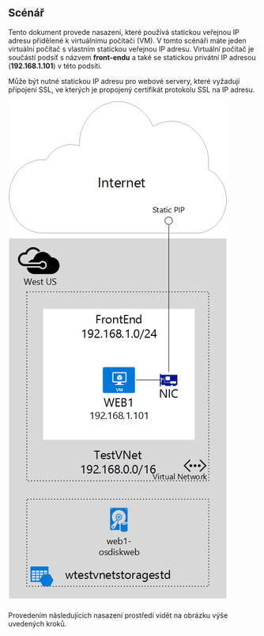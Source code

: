 ## <a name="scenario"></a>Scénář
Tento dokument provede nasazení, které používá statickou veřejnou IP adresu přidělené k virtuálnímu počítači (VM). V tomto scénáři máte jeden virtuální počítač s vlastním statickou veřejnou IP adresu. Virtuální počítač je součástí podsíť s názvem **front-endu** a také se statickou privátní IP adresou (**192.168.1.101**) v této podsíti.

Může být nutné statickou IP adresu pro webové servery, které vyžadují připojení SSL, ve kterých je propojený certifikát protokolu SSL na IP adresu. 

![POPISEK OBRÁZKU](./media/virtual-network-deploy-static-pip-scenario-include/figure1.png)

Provedením následujících nasazení prostředí vidět na obrázku výše uvedených kroků.


